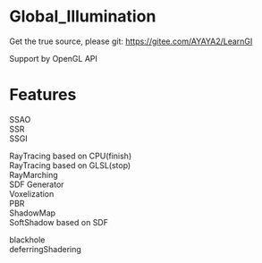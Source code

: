 # Global_Illumination
Get the true source, please git: https://gitee.com/AYAYA2/LearnGI  

Support by OpenGL API  

# Features
SSAO  
SSR  
SSGI  

RayTracing based on CPU(finish)  
RayTracing based on GLSL(stop)  
RayMarching  
SDF Generator  
Voxelization  
PBR  
ShadowMap  
SoftShadow based on SDF  


blackhole  
deferringShadering  

 
